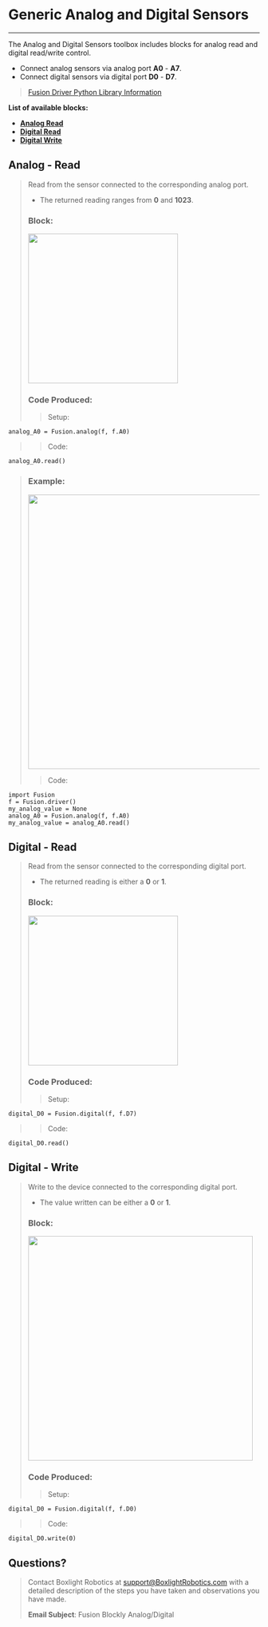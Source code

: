 # **Generic Analog and Digital Sensors**
-----
The Analog and Digital Sensors toolbox includes blocks for analog read and digital read/write control.

* Connect analog sensors via analog port **A0** - **A7**.
* Connect digital sensors via digital port **D0** - **D7**.  

>[Fusion Driver Python Library Information](Py_Driver.md#analogread-port)

**List of available blocks:**  

* [**Analog Read**](Blk_Analog_Digital.md#analog-read)
* [**Digital Read**](Blk_Analog_Digital.md#digital-read)
* [**Digital Write**](Blk_Analog_Digital.md#digital-write)

## **Analog - Read**
>Read from the sensor connected to the corresponding analog port.
>
>* The returned reading ranges from **0** and **1023**.
>    
>### Block:
>
><img src="../img/Intermediate_Blocks/Analog_Digital/ReadAnalog.PNG" width="300">
>
>### Code Produced:
>
>>Setup:
>>>
    analog_A0 = Fusion.analog(f, f.A0)
    
>>Code:
>>>
    analog_A0.read()
    
>### Example:
>
><img src="../img/Intermediate_Blocks/Analog_Digital/ReadAnalog_Example.PNG" width="550">
>    
>>Code:
>>>
    import Fusion
    f = Fusion.driver()
    my_analog_value = None
    analog_A0 = Fusion.analog(f, f.A0)
    my_analog_value = analog_A0.read()
   
## **Digital - Read**
>Read from the sensor connected to the corresponding digital port.
> 
>* The returned reading is either a **0** or **1**.
>    
>### Block:
>
><img src="../img/Intermediate_Blocks/Analog_Digital/ReadDigital.PNG" width="300">
>
>### Code Produced:
>
>>Setup:
>>>
    digital_D0 = Fusion.digital(f, f.D7)

>>Code:
>>>
    digital_D0.read()

## **Digital - Write**
>Write to the device connected to the corresponding digital port.
> 
>* The value written can be either a **0** or **1**.
>    
>### Block:
>
><img src="../img/Intermediate_Blocks/Analog_Digital/WriteDigital.PNG" width="450">
>
>### Code Produced:
>
>>Setup:
>>>
    digital_D0 = Fusion.digital(f, f.D0)
    
>>Code:
>>>
    digital_D0.write(0)

## **Questions?**
>Contact Boxlight Robotics at [support@BoxlightRobotics.com](mailto:support@BoxlightRobotics.com) with a detailed description of the steps you have taken and observations you have made.
>
>**Email Subject**: Fusion Blockly Analog/Digital